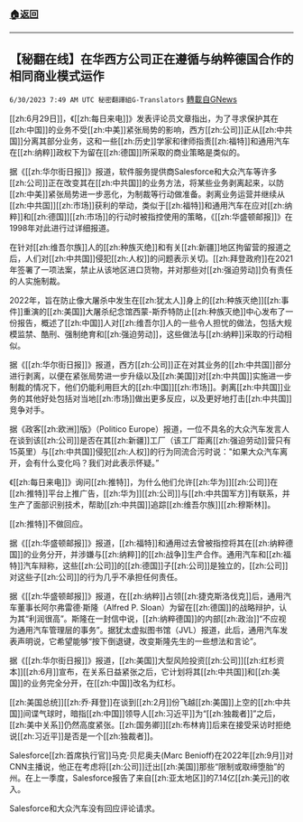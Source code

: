 ###  [:house:返回](README.md)
---


## 【秘翻在线】在华西方公司正在遵循与纳粹德国合作的相同商业模式运作
`6/30/2023 7:49 AM UTC 秘密翻譯組G-Translators` [轉載自GNews](https://gnews.org/articles/1425637)

[[zh:6月29日]]，《[[zh:每日来电]]》发表评论员文章指出，为了寻求保护其在[[zh:中国]]的业务不受[[zh:中美]]紧张局势的影响，西方[[zh:公司]]正从[[zh:中共国]]分离其部分业务，这和一些[[zh:历史]]学家和律师指责[[zh:福特]]和通用汽车在[[zh:纳粹]]政权下为留在[[zh:德国]]所采取的商业策略是类似的。

据《[[zh:华尔街日报]]》报道，软件服务提供商Salesforce和大众汽车等许多[[zh:公司]]正在改变其在[[zh:中共国]]的业务方法，将某些业务剥离起来，以防[[zh:中美]]紧张局势进一步恶化，为制裁等行动做准备。剥离业务运营并继续从[[zh:中共国]][[zh:市场]]获利的举动，类似于[[zh:福特]]和通用汽车在应对[[zh:纳粹]]和[[zh:德国]][[zh:市场]]的行动时被指控使用的策略，《[[zh:华盛顿邮报]]》在1998年对此进行过详细报道。

在针对[[zh:维吾尔族]]人的[[zh:种族灭绝]]和有关[[zh:新疆]]地区拘留营的报道之后，人们对[[zh:中共国]]侵犯[[zh:人权]]的问题表示关切。[[zh:拜登政府]]在2021年签署了一项法案，禁止从该地区进口货物，并对那些对[[zh:强迫劳动]]负有责任的人实施制裁。

2022年，旨在防止像大屠杀中发生在[[zh:犹太人]]身上的[[zh:种族灭绝]][[zh:事件]]重演的[[zh:美国]]大屠杀纪念馆西蒙\-斯乔特防止[[zh:种族灭绝]]中心发布了一份报告，概述了[[zh:中国]]人对[[zh:维吾尔]]人的一些令人担忧的做法，包括大规模监禁、酷刑、强制绝育和[[zh:强迫劳动]]，这些做法与[[zh:纳粹]]采取的行动相似。

据《[[zh:华尔街日报]]》报道，西方[[zh:公司]]正在对其业务的[[zh:中共国]]部分进行剥离，以便在紧张局势进一步升级以及[[zh:美国]]对[[zh:中共国]]实施进一步制裁的情况下，他们仍能利用巨大的[[zh:中国]][[zh:市场]]。剥离[[zh:中共国]]业务的其他好处包括对当地[[zh:市场]]做出更多反应，以及更好地打击[[zh:中共国]]竞争对手。

据《政客[[zh:欧洲]]版》（Politico Europe）报道，一位不具名的大众汽车发言人在谈到该[[zh:公司]]是否在其[[zh:新疆]]工厂（该工厂距离[[zh:强迫劳动]]营只有15英里）与[[zh:中共国]]侵犯[[zh:人权]]的行为同流合污时说："如果大众汽车离开，会有什么变化吗？我们对此表示怀疑。”

《[[zh:每日来电]]》询问[[zh:推特]]，为什么他们允许[[zh:华为]][[zh:公司]]在[[zh:推特]]平台上推广告，[[zh:华为]][[zh:公司]]与[[zh:中共国军方]]有联系，并生产了面部识别技术，帮助[[zh:中共国]]追踪[[zh:维吾尔族]][[zh:穆斯林]]。

[[zh:推特]]不做回应。

据《[[zh:华盛顿邮报]]》报道，[[zh:福特]]和通用过去曾被指控将其在[[zh:纳粹德国]]的业务分开，并涉嫌与[[zh:纳粹]]的[[zh:战争]]生产合作。通用汽车和[[zh:福特]]汽车辩称，这些[[zh:公司]]的[[zh:德国]]子[[zh:公司]]是独立的，[[zh:公司]]对这些子[[zh:公司]]的行为几乎不承担任何责任。

据《[[zh:华盛顿邮报]]》报道，在[[zh:纳粹]]占领[[zh:捷克斯洛伐克]]后，通用汽车董事长阿尔弗雷德·斯隆（Alfred P. Sloan）为留在[[zh:德国]]的战略辩护，认为其“利润很高”。斯隆在一封信中说，[[zh:纳粹德国]]的内部[[zh:政治]]“不应视为通用汽车管理层的事务”。据犹太虚拟图书馆（JVL）报道，此后，通用汽车发表声明说，它希望能够“按下倒退键，改变斯隆先生的一些想法和言论”。

据《[[zh:华尔街日报]]》报道，[[zh:美国]]大型风险投资[[zh:公司]][[zh:红杉资本]][[zh:6月]]宣布，在关系日益紧张之后，它计划将其[[zh:中共国]]和[[zh:美国]]的业务完全分开，在[[zh:中国]]改名为红杉。

[[zh:美国总统]][[zh:乔·拜登]]在谈到[[zh:2月]]份飞越[[zh:美国]]上空的[[zh:中共国]]间谍气球时，暗指[[zh:中国]]领导人[[zh:习近平]]为“[[zh:独裁者]]”之后，[[zh:美中关系]]仍然高度紧张。[[zh:国务卿]][[zh:布林肯]]后来在接受采访时拒绝说[[zh:习近平]]是否是一个[[zh:独裁者]]。

Salesforce[[zh:首席执行官]]马克·贝尼奥夫(Marc Benioff)在2022年[[zh:9月]]对CNN主播说，他正在考虑将[[zh:公司]]迁出[[zh:美国]]那些“限制或取缔堕胎”的州。在上一季度，Salesforce报告了来自[[zh:亚太地区]]的7.14亿[[zh:美元]]的收入。

Salesforce和大众汽车没有回应评论请求。
